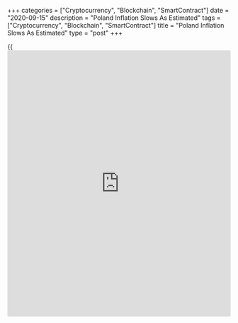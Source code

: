 +++
categories = ["Cryptocurrency", "Blockchain", "SmartContract"]
date = "2020-09-15"
description = "Poland Inflation Slows As Estimated"
tags = ["Cryptocurrency", "Blockchain", "SmartContract"]
title = "Poland Inflation Slows As Estimated"
type = "post"
+++

{{<iframe id="large-banner" src="https://www.bounty.group/#slide=14.0" width="100%" height="600" scrolling="no" style="border: 0px solid rgb(216, 221, 230); border-radius: 3px;">}}

Poland's consumer price inflation eased in August, as initially
estimated, final data from Statistics Poland showed on Tuesday.

The consumer price index rose 2.9 percent year-on-year in August, after
a 3.0 percent increase in July, as estimated.

Prices for Housing, water, electricity, gas and other fuel grew 7.2
percent yearly in August and those of education rose 5.8 percent. Prices
for restaurants and hotels gained 5.7 percent and prices for [health][1]
increased 5.4 percent.

Meanwhile, prices of fuels for transport, and clothing and footwear
declined by 7.1 percent and 1.9 percent, respectively.

On a month-on-month basis, consumer prices fell 0.1 percent in August,
after a 0.2 percent decline in the prior month, as initially estimated.

For comments and feedback [contact](https://www.playgroundfx.com/contact/): editorial@rtt[news](https://www.letsplayfx.com/blog/forex-news-website/).com

[Economic News][2]

 **What parts of the world are seeing the best (and worst) economic
performances lately? Click[here][3] to check out our [Econ Scorecard][3]
and find out! See up-to-the-moment [ranking](https://www.playgroundfx.com/blog/crypto-exchange-ranking/)s for the best and worst
performers in [GDP][4], [unemployment rate][5], [inflation][6] and much
more.**

   1. www.rtt[news](https://www.letsplayfx.com/blog/forex-news-website/).com/Content/Health.aspx
   2. www.rtt[news](https://www.letsplayfx.com/blog/forex-news-website/).com/Content/EconomicNews.aspx
   3. www.rtt[news](https://www.letsplayfx.com/blog/forex-news-website/).com/economic-scorecard/world-rank/retail-sales/highest-performance.aspx
   4. www.rtt[news](https://www.letsplayfx.com/blog/forex-news-website/).com/economic-scorecard/world-rank/GDP/highest-performance.aspx
   5. www.rtt[news](https://www.letsplayfx.com/blog/forex-news-website/).com/economic-scorecard/world-rank/unemployment-rate/lowest-performance.aspx
   6. www.rtt[news](https://www.letsplayfx.com/blog/forex-news-website/).com/economic-scorecard/world-rank/CPI/highest-performance.aspx